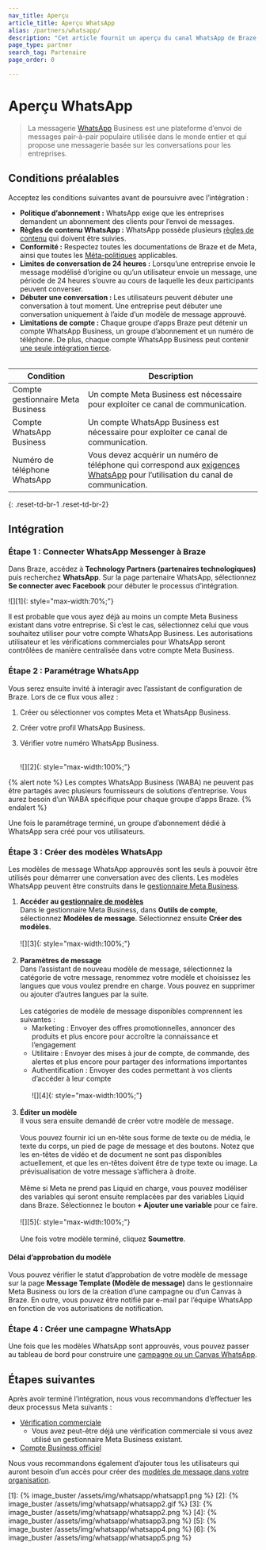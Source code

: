 ```yaml
---
nav_title: Aperçu
article_title: Aperçu WhatsApp
alias: /partners/whatsapp/
description: "Cet article fournit un aperçu du canal WhatsApp de Braze, les prérequis et des conseils pour démarrer l’intégration."
page_type: partner
search_tag: Partenaire
page_order: 0

---
```


# Aperçu WhatsApp

> La messagerie [WhatsApp](https://www.whatsapp.com/) Business est une plateforme d’envoi de messages pair-à-pair populaire utilisée dans le monde entier et qui propose une messagerie basée sur les conversations pour les entreprises.	

## Conditions préalables

Acceptez les conditions suivantes avant de poursuivre avec l’intégration :

- **Politique d’abonnement :** WhatsApp exige que les entreprises demandent un abonnement des clients pour l’envoi de messages.
- **Règles de contenu WhatsApp :** WhatsApp possède plusieurs [règles de contenu](https://www.whatsapp.com/legal/commerce-policy?l=et) qui doivent être suivies.
- **Conformité :** Respectez toutes les documentations de Braze et de Meta, ainsi que toutes les [Méta-politiques](https://www.whatsapp.com/legal/?lang=en) applicables.
- **Limites de conversation de 24 heures :** Lorsqu’une entreprise envoie le message modélisé d’origine ou qu’un utilisateur envoie un message, une période de 24 heures s’ouvre au cours de laquelle les deux participants peuvent converser. 
- **Débuter une conversation :** Les utilisateurs peuvent débuter une conversation à tout moment. Une entreprise peut débuter une conversation uniquement à l’aide d’un modèle de message approuvé.
- **Limitations de compte :** Chaque groupe d’apps Braze peut détenir un compte WhatsApp Business, un groupe d’abonnement et un numéro de téléphone. De plus, chaque compte WhatsApp Business peut contenir [une seule intégration tierce](https://developers.facebook.com/docs/whatsapp/embedded-signup/faq#faq_194614375799047). 
<br><br>

| Condition| Description|
| ---| --- |
| Compte gestionnaire Meta Business | Un compte Meta Business est nécessaire pour exploiter ce canal de communication. |
| Compte WhatsApp Business | Un compte WhatsApp Business est nécessaire pour exploiter ce canal de communication. |
| Numéro de téléphone WhatsApp | Vous devez acquérir un numéro de téléphone qui correspond aux [exigences WhatsApp](https://developers.facebook.com/docs/whatsapp/phone-numbers/) pour l’utilisation du canal de communication.  | 
{: .reset-td-br-1 .reset-td-br-2}

## Intégration

### Étape 1 : Connecter WhatsApp Messenger à Braze

Dans Braze, accédez à **Technology Partners (partenaires technologiques)** puis recherchez **WhatsApp**. Sur la page partenaire WhatsApp, sélectionnez **Se connecter avec Facebook** pour débuter le processus d’intégration.

![][1]{: style="max-width:70%;"}

Il est probable que vous ayez déjà au moins un compte Meta Business existant dans votre entreprise. Si c’est le cas, sélectionnez celui que vous souhaitez utiliser pour votre compte WhatsApp Business. Les autorisations utilisateur et les vérifications commerciales pour WhatsApp seront contrôlées de manière centralisée dans votre compte Meta Business.

### Étape 2 : Paramétrage WhatsApp
Vous serez ensuite invité à interagir avec l’assistant de configuration de Braze. Lors de ce flux vous allez :
1. Créer ou sélectionner vos comptes Meta et WhatsApp Business.
2. Créer votre profil WhatsApp Business.
3. Vérifier votre numéro WhatsApp Business.<br><br>

	![][2]{: style="max-width:100%;"}

{% alert note %}
Les comptes WhatsApp Business (WABA) ne peuvent pas être partagés avec plusieurs fournisseurs de solutions d’entreprise. Vous aurez besoin d’un WABA spécifique pour chaque groupe d’apps Braze.
{% endalert %}	

Une fois le paramétrage terminé, un groupe d’abonnement dédié à WhatsApp sera créé pour vos utilisateurs.

### Étape 3 : Créer des modèles WhatsApp

Les modèles de message WhatsApp approuvés sont les seuls à pouvoir être utilisés pour démarrer une conversation avec des clients. Les modèles WhatsApp peuvent être construits dans le [gestionnaire Meta Business](https://www.facebook.com/business/help/2055875911147364?id=2129163877102343).

1. **Accéder au [gestionnaire de modèles](https://business.facebook.com/wa/manage/message-template)**<br>
Dans le gestionnaire Meta Business, dans **Outils de compte**, sélectionnez **Modèles de message**.
Sélectionnez ensuite **Créer des modèles**.<br><br>![][3]{: style="max-width:100%;"}<br><br>
2. **Paramètres de message**<br>
Dans l’assistant de nouveau modèle de message, sélectionnez la catégorie de votre message, renommez votre modèle et choisissez les langues que vous voulez prendre en charge. Vous pouvez en supprimer ou ajouter d’autres langues par la suite.<br><br> 
	Les catégories de modèle de message disponibles comprennent les suivantes :
	- Marketing : Envoyer des offres promotionnelles, annoncer des produits et plus encore pour accroître la connaissance et l’engagement
	- Utilitaire : Envoyer des mises à jour de compte, de commande, des alertes et plus encore pour partager des informations importantes
	- Authentification : Envoyer des codes permettant à vos clients d’accéder à leur compte<br><br> 
	![][4]{: style="max-width:100%;"}<br><br>
3. **Éditer un modèle**<br>
Il vous sera ensuite demandé de créer votre modèle de message. <br><br>Vous pouvez fournir ici un en-tête sous forme de texte ou de média, le texte du corps, un pied de page de message et des boutons. Notez que les en-têtes de vidéo et de document ne sont pas disponibles actuellement, et que les en-têtes doivent être de type texte ou image. La prévisualisation de votre message s’affichera à droite. <br><br>Même si Meta ne prend pas Liquid en charge, vous pouvez modéliser des variables qui seront ensuite remplacées par des variables Liquid dans Braze. Sélectionnez le bouton **+ Ajouter une variable** pour ce faire.<br><br>![][5]{: style="max-width:100%;"}<br><br>Une fois votre modèle terminé, cliquez **Soumettre**. 

#### Délai d’approbation du modèle

Vous pouvez vérifier le statut d’approbation de votre modèle de message sur la page **Message Template (Modèle de message)** dans le gestionnaire Meta Business ou lors de la création d’une campagne ou d’un Canvas à Braze. En outre, vous pouvez être notifié par e-mail par l’équipe WhatsApp en fonction de vos autorisations de notification. 

### Étape 4 : Créer une campagne WhatsApp

Une fois que les modèles WhatsApp sont approuvés, vous pouvez passer au tableau de bord pour construire une [campagne ou un Canvas WhatsApp]({{site.baseurl}}/user_guide/message_building_by_channel/whatsapp/create/). 

## Étapes suivantes

Après avoir terminé l’intégration, nous vous recommandons d’effectuer les deux processus Meta suivants :
- [Vérification commerciale](https://www.facebook.com/business/help/2058515294227817?id=180505742745347)
	- Vous avez peut-être déjà une vérification commerciale si vous avez utilisé un gestionnaire Meta Business existant. 
- [Compte Business officiel](https://www.facebook.com/business/help/604726921052590?ref=search_new_0)

Nous vous recommandons également d’ajouter tous les utilisateurs qui auront besoin d’un accès pour créer des [modèles de message dans votre organisation](https://www.facebook.com/business/help/2169003770027706?id=2190812977867143).


[1]: {% image_buster /assets/img/whatsapp/whatsapp1.png %} 
[2]: {% image_buster /assets/img/whatsapp/whatsapp2.gif %} 
[3]: {% image_buster /assets/img/whatsapp/whatsapp2.png %} 
[4]: {% image_buster /assets/img/whatsapp/whatsapp3.png %} 
[5]: {% image_buster /assets/img/whatsapp/whatsapp4.png %} 
[6]: {% image_buster /assets/img/whatsapp/whatsapp5.png %} 
